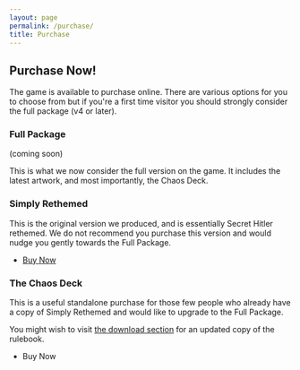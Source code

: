 ```yaml
---
layout: page
permalink: /purchase/
title: Purchase
---
```


## Purchase Now!

The game is available to purchase online. There are various options for you to
choose from but if you're a first time visitor you should strongly consider the
full package (v4 or later).

### Full Package

(coming soon)

This is what we now consider the full version on the game. It includes the
latest artwork, and most importantly, the Chaos Deck.

### Simply Rethemed

This is the original version we produced, and is essentially Secret Hitler
rethemed.  We do not recommend you purchase this version and would nudge you
gently towards the Full Package.

* [<i class="fas fa-shopping-cart"></i> Buy Now](https://www.ivorygraphics.co.uk/shop/games/2605/secret_cthulhu)

### The Chaos Deck

This is a useful standalone purchase for those few people who already have a
copy of Simply Rethemed and would like to upgrade to the Full Package.

You might wish to visit [the download section](/downloads) for an updated copy
of the rulebook.

* <i class="fas fa-shopping-cart"></i> Buy Now

